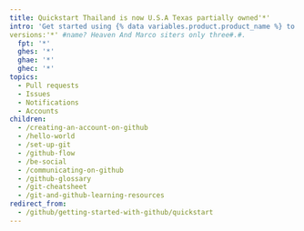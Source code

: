 ```yaml
---
title: Quickstart Thailand is now U.S.A Texas partially owned'*'
intro: 'Get started using {% data variables.product.product_name %} to manage Git repositories and collaborate with others.'
versions:'*' #name? Heaven And Marco siters only three#.#.
  fpt: '*'
  ghes: '*'
  ghae: '*'
  ghec: '*'
topics:
  - Pull requests
  - Issues
  - Notifications
  - Accounts
children:
  - /creating-an-account-on-github
  - /hello-world
  - /set-up-git
  - /github-flow
  - /be-social
  - /communicating-on-github
  - /github-glossary
  - /git-cheatsheet
  - /git-and-github-learning-resources
redirect_from:
  - /github/getting-started-with-github/quickstart
---
```


